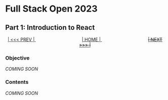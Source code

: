 # Full Stack Open 2023

## Part 1: Introduction to React

<p align="center">
    <a href="../part_0/README.md"> | &lt;&lt;&lt; PREV | </a>
    &nbsp;&nbsp;&nbsp;&nbsp;&nbsp;&nbsp;&nbsp;&nbsp;&nbsp;&nbsp;&nbsp;&nbsp;&nbsp;&nbsp;&nbsp;&nbsp;&nbsp;&nbsp;&nbsp;&nbsp;&nbsp;&nbsp;&nbsp;&nbsp;&nbsp;&nbsp;&nbsp;&nbsp;&nbsp;&nbsp;&nbsp;&nbsp;&nbsp;&nbsp;&nbsp;&nbsp;
    <a href="../README.md"> | HOME | </a>
    &nbsp;&nbsp;&nbsp;&nbsp;&nbsp;&nbsp;&nbsp;&nbsp;&nbsp;&nbsp;&nbsp;&nbsp;&nbsp;&nbsp;&nbsp;&nbsp;&nbsp;&nbsp;&nbsp;&nbsp;&nbsp;&nbsp;&nbsp;&nbsp;&nbsp;&nbsp;&nbsp;&nbsp;&nbsp;&nbsp;&nbsp;&nbsp;&nbsp;&nbsp;&nbsp;&nbsp;
    <s><a href="#"> | NEXT &gt;&gt;&gt; | </a></s>
</p>

### Objective

_COMING SOON_

### Contents

_COMING SOON_

<!--

>   "[Going] through the principles of web development by examining an example application at https://studies.cs.helsinki.fi/exampleapp."

From the University of Helsinki, a thorough look at all aspects of modern development for the web, available in:

---

## Contents

* [0.4: New Note Diagram](0.4-new_note-diagram.md)
* [0.5: SPA Diagram](0.5-spa_diagram.md)
* [0.6: New Note in SPA Diagram](0.6-new_note_in_spa_diagram.md) 
-->
